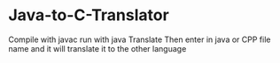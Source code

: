 # Java-to-C-Translator
Compile with javac
run with java Translate
Then enter in java or CPP file name and it will translate it to the other
language
